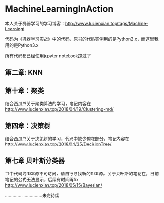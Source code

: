 # MachineLearningInAction

本人关于机器学习的学习博客：http://www.lucienxian.top/tags/Machine-Learning/

代码为《机器学习实战》中的代码，原书的代码实例用的是Python2.x，而这里我用的是Python3.x

所有代码都已经使用jupyter notebook跑过了

## 第二章: KNN

## 第十章：聚类

结合西瓜书关于聚类算法的学习，笔记内容在 http://www.lucienxian.top/2018/04/19/Clustering-md/

## 第四章：决策树

结合西瓜书关于决策树的学习，代码中缺少剪枝部分，笔记内容在http://www.lucienxian.top/2018/04/25/DecisionTree/

## 第七章 贝叶斯分类器

书中代码的RSS源不可访问，请自行寻找新的RSS源。关于贝叶斯的笔记在，目前笔记的公式无法显示，后续有时间再fix
http://www.lucienxian.top/2018/05/15/Bayesian/

..............................未完待续
